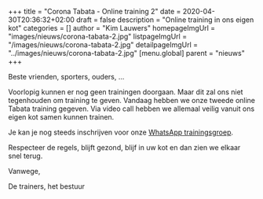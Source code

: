 +++
title = "Corona Tabata - Online training 2"
date = 2020-04-30T20:36:32+02:00
draft = false
description = "Online training in ons eigen kot"
categories = []
author = "Kim Lauwers"
homepageImgUrl = "images/nieuws/corona-tabata-2.jpg"
listpageImgUrl = "/images/nieuws/corona-tabata-2.jpg"
detailpageImgUrl = "../images/nieuws/corona-tabata-2.jpg"
[menu.global]
    parent = "nieuws"
+++

Beste vrienden, sporters, ouders, ...
 
Voorlopig kunnen er nog geen trainingen doorgaan.
Maar dit zal ons niet tegenhouden om training te geven. Vandaag hebben we onze tweede online Tabata training gegeven.
Via video call hebben we allemaal veilig vanuit ons eigen kot samen kunnen trainen.

Je kan je nog steeds inschrijven voor onze [WhatsApp trainingsgroep](https://www.jujitsukeerbergen.be/nieuws/2020/04/16/corona-april---geen-training/).



Respecteer de regels, blijft gezond, blijf in uw kot en dan zien we elkaar snel terug.


Vanwege,

De trainers, het bestuur